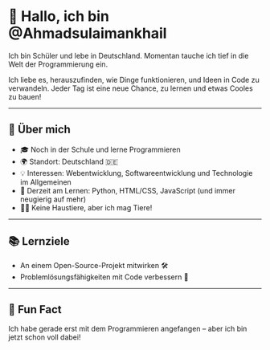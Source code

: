 # 👋 Hallo, ich bin @Ahmadsulaimankhail

Ich bin Schüler und lebe in Deutschland. Momentan tauche ich tief in die Welt der Programmierung ein.

Ich liebe es, herauszufinden, wie Dinge funktionieren, und Ideen in Code zu verwandeln. Jeder Tag ist eine neue Chance, zu lernen und etwas Cooles zu bauen!

---

## 🚀 Über mich

- 🎓 Noch in der Schule und lerne Programmieren  
- 🌍 Standort: Deutschland 🇩🇪  
- 💡 Interessen: Webentwicklung, Softwareentwicklung und Technologie im Allgemeinen  
- 🧱 Derzeit am Lernen: Python, HTML/CSS, JavaScript (und immer neugierig auf mehr)  
- 🙅‍♂️ Keine Haustiere, aber ich mag Tiere!

---

## 📚 Lernziele

- An einem Open-Source-Projekt mitwirken 🛠️  
- Problemlösungsfähigkeiten mit Code verbessern 🧠  

---

## 💬 Fun Fact

Ich habe gerade erst mit dem Programmieren angefangen – aber ich bin jetzt schon voll dabei!
